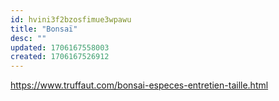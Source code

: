 ```yaml
---
id: hvini3f2bzosfimue3wpawu
title: "Bonsaï"
desc: ""
updated: 1706167558003
created: 1706167526912
---
```


https://www.truffaut.com/bonsai-especes-entretien-taille.html
